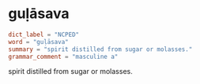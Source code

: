 # guḷāsava

``` toml
dict_label = "NCPED"
word = "guḷāsava"
summary = "spirit distilled from sugar or molasses."
grammar_comment = "masculine a"
```

spirit distilled from sugar or molasses.

